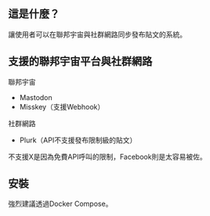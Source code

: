 ## 這是什麼？
讓使用者可以在聯邦宇宙與社群網路同步發布貼文的系統。

## 支援的聯邦宇宙平台與社群網路
聯邦宇宙
- Mastodon
- Misskey（支援Webhook）

社群網路
- Plurk（API不支援發布限制級的貼文）

不支援X是因為免費API呼叫的限制，Facebook則是太容易被佐。

## 安裝
強烈建議透過Docker Compose。
